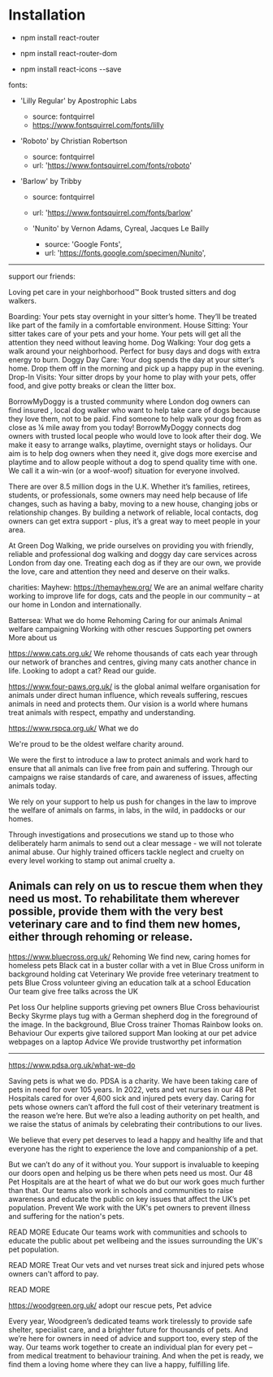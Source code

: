 # Installation

- npm install react-router
- npm install react-router-dom

- npm install react-icons --save

fonts:

- 'Lilly Regular' by Apostrophic Labs
  - source: fontquirrel
  - https://www.fontsquirrel.com/fonts/lilly
- 'Roboto' by Christian Robertson
  - source: fontquirrel
  - url: 'https://www.fontsquirrel.com/fonts/roboto'
- 'Barlow' by Tribby

  - source: fontquirrel
  - url: 'https://www.fontsquirrel.com/fonts/barlow'

  - 'Nunito' by Vernon Adams, Cyreal, Jacques Le Bailly
    - source: 'Google Fonts',
    - url: 'https://fonts.google.com/specimen/Nunito',

---

support our friends:

Loving pet care in your neighborhood™
Book trusted sitters and dog walkers.

Boarding: Your pets stay overnight in your sitter’s home. They’ll be treated like part of the family in a comfortable environment.
House Sitting: Your sitter takes care of your pets and your home. Your pets will get all the attention they need without leaving home.
Dog Walking: Your dog gets a walk around your neighborhood. Perfect for busy days and dogs with extra energy to burn.
Doggy Day Care: Your dog spends the day at your sitter’s home. Drop them off in the morning and pick up a happy pup in the evening.
Drop-In Visits: Your sitter drops by your home to play with your pets, offer food, and give potty breaks or clean the litter box.

BorrowMyDoggy is a trusted community where London dog owners can find insured , local dog walker who want to help take care of dogs because they love them, not to be paid. Find someone to help walk your dog from as close as ¼ mile away from you today!
BorrowMyDoggy connects dog owners with trusted local people who would love to look after their dog. We make it easy to arrange walks, playtime, overnight stays or holidays. Our aim is to help dog owners when they need it, give dogs more exercise and playtime and to allow people without a dog to spend quality time with one. We call it a win-win (or a woof-­woof) situation for everyone involved.

There are over 8.5 million dogs in the U.K. Whether it’s families, retirees, students, or professionals, some owners may need help because of life changes, such as having a baby, moving to a new house, changing jobs or relationship changes. By building a network of reliable, local contacts, dog owners can get extra support - plus, it’s a great way to meet people in your area.

At Green Dog Walking, we pride ourselves on providing you with friendly, reliable and professional dog walking and doggy day care services across London from day one. Treating each dog as if they are our own, we provide the love, care and attention they need and deserve on their walks.

charities:
Mayhew: https://themayhew.org/
We are an animal welfare charity working to improve life for dogs, cats and the people in our community – at our home in London and internationally.

Battersea:
What we do home
Rehoming
Caring for our animals
Animal welfare campaigning
Working with other rescues
Supporting pet owners
More about us

https://www.cats.org.uk/
We rehome thousands of cats each year through our network of branches and centres, giving many cats another chance in life.
Looking to adopt a cat? Read our guide.

https://www.four-paws.org.uk/
is the global animal welfare organisation for animals under direct human influence, which reveals suffering, rescues animals in need and protects them. Our vision is a world where humans treat animals with respect, empathy and understanding.

https://www.rspca.org.uk/
What we do

We're proud to be the oldest welfare charity around.

We were the first to introduce a law to protect animals and work hard to ensure that all animals can live free from pain and suffering. Through our campaigns we raise standards of care, and awareness of issues, affecting animals today.

We rely on your support to help us push for changes in the law to improve the welfare of animals on farms, in labs, in the wild, in paddocks or our homes.

Through investigations and prosecutions we stand up to those who deliberately harm animals to send out a clear message - we will not tolerate animal abuse. Our highly trained officers tackle neglect and cruelty on every level working to stamp out animal cruelty a.

## Animals can rely on us to rescue them when they need us most. To rehabilitate them wherever possible, provide them with the very best veterinary care and to find them new homes, either through rehoming or release.

https://www.bluecross.org.uk/
Rehoming
We find new, caring homes for homeless pets
Black cat in a buster collar with a vet in Blue Cross uniform in background holding cat
Veterinary
We provide free veterinary treatment to pets
Blue Cross volunteer giving an education talk at a school
Education
Our team give free talks across the UK

Pet loss
Our helpline supports grieving pet owners
Blue Cross behaviourist Becky Skyrme plays tug with a German shepherd dog in the foreground of the image. In the background, Blue Cross trainer Thomas Rainbow looks on.
Behaviour
Our experts give tailored support
Man looking at our pet advice webpages on a laptop
Advice
We provide trustworthy pet information

---

https://www.pdsa.org.uk/what-we-do

Saving pets is what we do.
PDSA is a charity. We have been taking care of pets in need for over 105 years. In 2022, vets and vet nurses in our 48 Pet Hospitals cared for over 4,600 sick and injured pets every day.
Caring for pets whose owners can’t afford the full cost of their veterinary treatment is the reason we’re here. But we’re also a leading authority on pet health, and we raise the status of animals by celebrating their contributions to our lives.

We believe that every pet deserves to lead a happy and healthy life and that everyone has the right to experience the love and companionship of a pet.

But we can’t do any of it without you. Your support is invaluable to keeping our doors open and helping us be there when pets need us most.
Our 48 Pet Hospitals are at the heart of what we do but our work goes much further than that. Our teams also work in schools and communities to raise awareness and educate the public on key issues that affect the UK’s pet population.
Prevent
We work with the UK's pet owners to prevent illness and suffering for the nation's pets.

READ MORE
Educate
Our teams work with communities and schools to educate the public about pet wellbeing and the issues surrounding the UK's pet population.

READ MORE
Treat
Our vets and vet nurses treat sick and injured pets whose owners can't afford to pay.

READ MORE

https://woodgreen.org.uk/
adopt our rescue pets, Pet advice

Every year, Woodgreen’s dedicated teams work tirelessly to provide safe shelter, specialist care, and a brighter future for thousands of pets. And we’re here for owners in need of advice and support too, every step of the way.
Our teams work together to create an individual plan for every pet – from medical treatment to behaviour training. And when the pet is ready, we find them a loving home where they can live a happy, fulfilling life.
